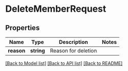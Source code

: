 # DeleteMemberRequest

## Properties
Name | Type | Description | Notes
------------ | ------------- | ------------- | -------------
**reason** | **string** | Reason for deletion | 

[[Back to Model list]](../README.md#documentation-for-models) [[Back to API list]](../README.md#documentation-for-api-endpoints) [[Back to README]](../README.md)


